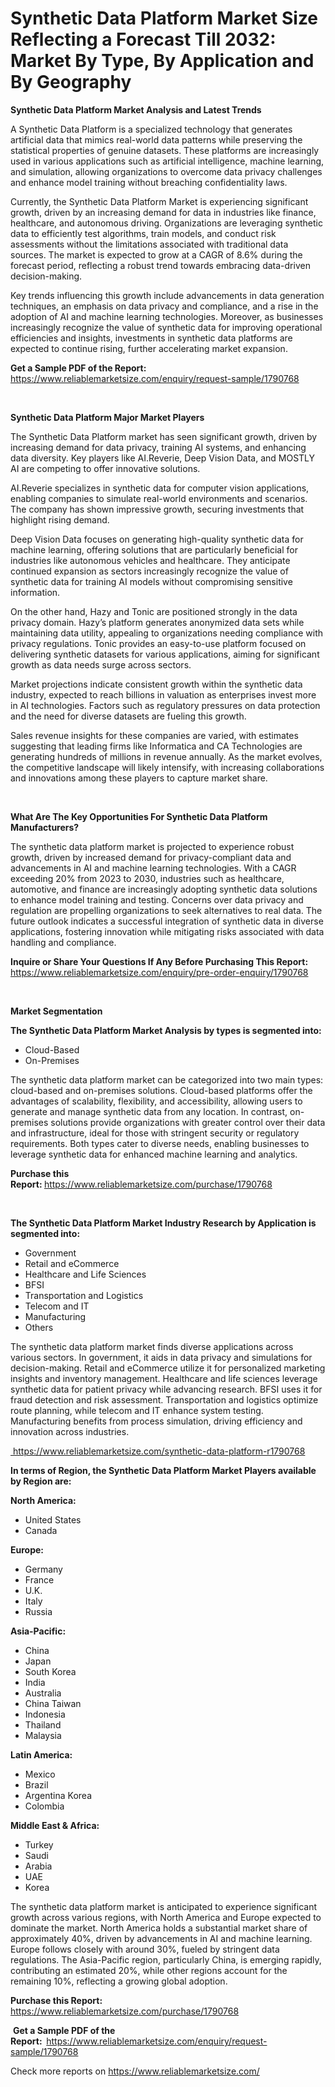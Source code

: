 <p><h1>Synthetic Data Platform Market Size Reflecting a Forecast Till 2032: Market By Type, By Application and By Geography</h1></p><p><strong>Synthetic Data Platform Market Analysis and Latest Trends</strong></p>
<p><p>A Synthetic Data Platform is a specialized technology that generates artificial data that mimics real-world data patterns while preserving the statistical properties of genuine datasets. These platforms are increasingly used in various applications such as artificial intelligence, machine learning, and simulation, allowing organizations to overcome data privacy challenges and enhance model training without breaching confidentiality laws.</p><p>Currently, the Synthetic Data Platform Market is experiencing significant growth, driven by an increasing demand for data in industries like finance, healthcare, and autonomous driving. Organizations are leveraging synthetic data to efficiently test algorithms, train models, and conduct risk assessments without the limitations associated with traditional data sources. The market is expected to grow at a CAGR of 8.6% during the forecast period, reflecting a robust trend towards embracing data-driven decision-making.</p><p>Key trends influencing this growth include advancements in data generation techniques, an emphasis on data privacy and compliance, and a rise in the adoption of AI and machine learning technologies. Moreover, as businesses increasingly recognize the value of synthetic data for improving operational efficiencies and insights, investments in synthetic data platforms are expected to continue rising, further accelerating market expansion.</p></p>
<p><strong>Get a Sample PDF of the Report:&nbsp;</strong> <a href="https://www.reliablemarketsize.com/enquiry/request-sample/1790768?utm_campaign=3129&utm_medium=2&utm_source=Github&utm_content=ia&utm_term=10032025&utm_id=synthetic-data-platform">https://www.reliablemarketsize.com/enquiry/request-sample/1790768</a></p>
<p>&nbsp;</p>
<p><strong>Synthetic Data Platform Major Market Players</strong></p>
<p><p>The Synthetic Data Platform market has seen significant growth, driven by increasing demand for data privacy, training AI systems, and enhancing data diversity. Key players like AI.Reverie, Deep Vision Data, and MOSTLY AI are competing to offer innovative solutions. </p><p>AI.Reverie specializes in synthetic data for computer vision applications, enabling companies to simulate real-world environments and scenarios. The company has shown impressive growth, securing investments that highlight rising demand. </p><p>Deep Vision Data focuses on generating high-quality synthetic data for machine learning, offering solutions that are particularly beneficial for industries like autonomous vehicles and healthcare. They anticipate continued expansion as sectors increasingly recognize the value of synthetic data for training AI models without compromising sensitive information.</p><p>On the other hand, Hazy and Tonic are positioned strongly in the data privacy domain. Hazy’s platform generates anonymized data sets while maintaining data utility, appealing to organizations needing compliance with privacy regulations. Tonic provides an easy-to-use platform focused on delivering synthetic datasets for various applications, aiming for significant growth as data needs surge across sectors.</p><p>Market projections indicate consistent growth within the synthetic data industry, expected to reach billions in valuation as enterprises invest more in AI technologies. Factors such as regulatory pressures on data protection and the need for diverse datasets are fueling this growth.</p><p>Sales revenue insights for these companies are varied, with estimates suggesting that leading firms like Informatica and CA Technologies are generating hundreds of millions in revenue annually. As the market evolves, the competitive landscape will likely intensify, with increasing collaborations and innovations among these players to capture market share.</p></p>
<p>&nbsp;</p>
<p><strong>What Are The Key Opportunities For Synthetic Data Platform Manufacturers?</strong></p>
<p><p>The synthetic data platform market is projected to experience robust growth, driven by increased demand for privacy-compliant data and advancements in AI and machine learning technologies. With a CAGR exceeding 20% from 2023 to 2030, industries such as healthcare, automotive, and finance are increasingly adopting synthetic data solutions to enhance model training and testing. Concerns over data privacy and regulation are propelling organizations to seek alternatives to real data. The future outlook indicates a successful integration of synthetic data in diverse applications, fostering innovation while mitigating risks associated with data handling and compliance.</p></p>
<p><strong>Inquire or Share Your Questions If Any Before Purchasing This Report:</strong> <a href="https://www.reliablemarketsize.com/enquiry/pre-order-enquiry/1790768?utm_campaign=3129&utm_medium=2&utm_source=Github&utm_content=ia&utm_term=10032025&utm_id=synthetic-data-platform">https://www.reliablemarketsize.com/enquiry/pre-order-enquiry/1790768</a></p>
<p>&nbsp;</p>
<p><strong>Market Segmentation</strong></p>
<p><strong>The Synthetic Data Platform Market Analysis by types is segmented into:</strong></p>
<p><ul><li>Cloud-Based</li><li>On-Premises</li></ul></p>
<p><p>The synthetic data platform market can be categorized into two main types: cloud-based and on-premises solutions. Cloud-based platforms offer the advantages of scalability, flexibility, and accessibility, allowing users to generate and manage synthetic data from any location. In contrast, on-premises solutions provide organizations with greater control over their data and infrastructure, ideal for those with stringent security or regulatory requirements. Both types cater to diverse needs, enabling businesses to leverage synthetic data for enhanced machine learning and analytics.</p></p>
<p><strong>Purchase this Report:&nbsp;</strong><a href="https://www.reliablemarketsize.com/purchase/1790768?utm_campaign=3129&utm_medium=2&utm_source=Github&utm_content=ia&utm_term=10032025&utm_id=synthetic-data-platform">https://www.reliablemarketsize.com/purchase/1790768</a></p>
<p>&nbsp;</p>
<p><strong>The Synthetic Data Platform Market Industry Research by Application is segmented into:</strong></p>
<p><ul><li>Government</li><li>Retail and eCommerce</li><li>Healthcare and Life Sciences</li><li>BFSI</li><li>Transportation and Logistics</li><li>Telecom and IT</li><li>Manufacturing</li><li>Others</li></ul></p>
<p><p>The synthetic data platform market finds diverse applications across various sectors. In government, it aids in data privacy and simulations for decision-making. Retail and eCommerce utilize it for personalized marketing insights and inventory management. Healthcare and life sciences leverage synthetic data for patient privacy while advancing research. BFSI uses it for fraud detection and risk assessment. Transportation and logistics optimize route planning, while telecom and IT enhance system testing. Manufacturing benefits from process simulation, driving efficiency and innovation across industries.</p></p>
<p><a href="https://www.reliablemarketsize.com/synthetic-data-platform-r1790768?utm_campaign=3129&utm_medium=2&utm_source=Github&utm_content=ia&utm_term=10032025&utm_id=synthetic-data-platform">&nbsp;https://www.reliablemarketsize.com/synthetic-data-platform-r1790768</a></p>
<p><strong>In terms of Region, the Synthetic Data Platform Market Players available by Region are:</strong></p>
<p>
    <p> <strong> North America: </strong>
        <ul>
            <li>United States</li>
            <li>Canada</li>
        </ul>
        </p> 
    <p> <strong> Europe: </strong>
        <ul>
            <li>Germany</li>
            <li>France</li>
            <li>U.K.</li>
            <li>Italy</li>
            <li>Russia</li>
        </ul>
        </p> 
    <p> <strong> Asia-Pacific: </strong>
        <ul>
            <li>China</li>
            <li>Japan</li>
            <li>South Korea</li>
            <li>India</li>
            <li>Australia</li>
            <li>China Taiwan</li>
            <li>Indonesia</li>
            <li>Thailand</li>
            <li>Malaysia</li>
        </ul>
        </p> 
    <p> <strong> Latin America: </strong>
        <ul>
            <li>Mexico</li>
            <li>Brazil</li>
            <li>Argentina Korea</li>
            <li>Colombia</li>
        </ul>
        </p> 
    <p> <strong> Middle East & Africa: </strong>
        <ul>
            <li>Turkey</li>
            <li>Saudi</li>
            <li>Arabia</li>
            <li>UAE</li>
            <li>Korea</li>
        </ul>
    </p>
    </p>
<p><p>The synthetic data platform market is anticipated to experience significant growth across various regions, with North America and Europe expected to dominate the market. North America holds a substantial market share of approximately 40%, driven by advancements in AI and machine learning. Europe follows closely with around 30%, fueled by stringent data regulations. The Asia-Pacific region, particularly China, is emerging rapidly, contributing an estimated 20%, while other regions account for the remaining 10%, reflecting a growing global adoption.</p></p>
<p><strong>Purchase this Report: </strong><a href="https://www.reliablemarketsize.com/purchase/1790768?utm_campaign=3129&utm_medium=2&utm_source=Github&utm_content=ia&utm_term=10032025&utm_id=synthetic-data-platform">https://www.reliablemarketsize.com/purchase/1790768</a></p>
<p>&nbsp;<strong>Get a Sample PDF of the Report:&nbsp;&nbsp;</strong><a href="https://www.reliablemarketsize.com/enquiry/request-sample/1790768?utm_campaign=3129&utm_medium=2&utm_source=Github&utm_content=ia&utm_term=10032025&utm_id=synthetic-data-platform">https://www.reliablemarketsize.com/enquiry/request-sample/1790768</a></p>
<p><strong></strong></p>
<p>Check more reports on <a href="https://www.reliablemarketsize.com/?utm_campaign=3129&utm_medium=2&utm_source=Github&utm_content=ia&utm_term=10032025&utm_id=synthetic-data-platform">https://www.reliablemarketsize.com/</a></p>